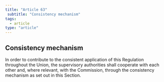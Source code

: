 ```yaml
---
title: "Article 63"
 subtitle: "Consistency mechanism"
tags:
  - article
type: "article"
---
```

## Consistency mechanism

In order to contribute to the consistent application of this Regulation throughout the Union, the supervisory authorities shall cooperate with each other and, where relevant, with the Commission, through the consistency mechanism as set out in this Section.
